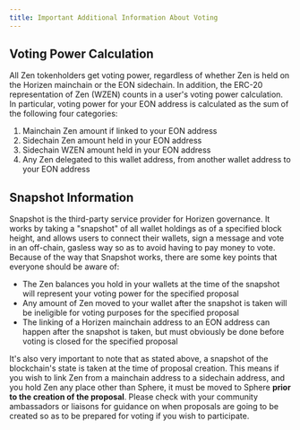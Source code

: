 ```yaml
---
title: Important Additional Information About Voting
---
```


## Voting Power Calculation

All Zen tokenholders get voting power, regardless of whether Zen is held on the Horizen mainchain or the EON sidechain.  In addition, the ERC-20 representation of Zen (WZEN) counts in a user's voting power calculation.  In particular, voting power for your EON address is calculated as the sum of the following four categories:

1. Mainchain Zen amount if linked to your EON address
2. Sidechain Zen amount held in your EON address
3. Sidechain WZEN amount held in your EON address
4. Any Zen delegated to this wallet address, from another wallet address to your EON address

## Snapshot Information

Snapshot is the third-party service provider for Horizen governance.  It works by taking a "snapshot" of all wallet holdings as of a specified block height, and allows users to connect their wallets, sign a message and vote in an off-chain, gasless way so as to avoid having to pay money to vote.  Because of the way that Snapshot works, there are some key points that everyone should be aware of:

* The Zen balances you hold in your wallets at the time of the snapshot will represent your voting power for the specified proposal
* Any amount of Zen moved to your wallet after the snapshot is taken will be ineligible for voting purposes for the specified proposal
* The linking of a Horizen mainchain address to an EON address can happen after the snapshot is taken, but must obviously be done before voting is closed for the specified proposal

It's also very important to note that as stated above, a snapshot of the blockchain's state is taken at the time of proposal creation.  This means if you wish to link Zen from a mainchain address to a sidechain address, and you hold Zen any place other than Sphere, it must be moved to Sphere **prior to the creation of the proposal**.  Please check with your community ambassadors or liaisons for guidance on when proposals are going to be created so as to be prepared for voting if you wish to participate.
